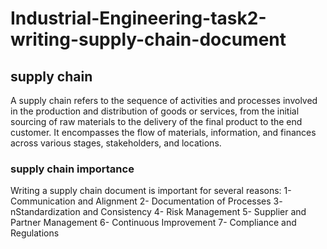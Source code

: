 # Industrial-Engineering-task2-writing-supply-chain-document
## supply chain
A supply chain refers to the sequence of activities and processes involved in the production and distribution of goods or services, from the initial sourcing of raw materials to the delivery of the final product to the end customer. It encompasses the flow of materials, information, and finances across various stages, stakeholders, and locations.
### supply chain importance
Writing a supply chain document is important for several reasons:
1- Communication and Alignment
2- Documentation of Processes
3- nStandardization and Consistency
4- Risk Management
5- Supplier and Partner Management
6- Continuous Improvement
7- Compliance and Regulations
